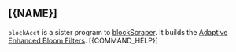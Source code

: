 ## [{NAME}]

`blockAcct` is a sister program to [blockScraper](../blockScraper). It builds the [Adaptive Enhanced Bloom Filters](./).
[{COMMAND_HELP}]
